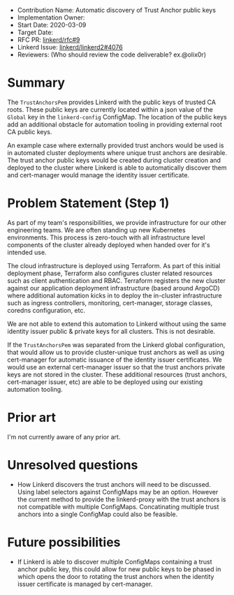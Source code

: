- Contribution Name: Automatic discovery of Trust Anchor public keys
- Implementation Owner: 
- Start Date: 2020-03-09
- Target Date: 
- RFC PR: [linkerd/rfc#9](https://github.com/linkerd/rfc/pull/9/files)
- Linkerd Issue: [linkerd/linkerd2#4076](https://github.com/linkerd/linkerd2/issues/4076)
- Reviewers: (Who should review the code deliverable? ex.@olix0r)

# Summary

[summary]: #summary

The `TrustAnchorsPem` provides Linkerd with the public keys of trusted CA roots. These public keys are currently located
within a json value of the `Global` key in the `linkerd-config` ConfigMap. The location of the public keys add an additional
obstacle for automation tooling in providing external root CA public keys.

An example case where externally provided trust anchors would be used is in automated cluster deployments where unique
trust anchors are desirable. The trust anchor public keys would be created during cluster creation and deployed to the cluster
where Linkerd is able to automatically discover them and cert-manager would manage the identity issuer certificate.

# Problem Statement (Step 1)

[problem-statement]: #problem-statement

As part of my team's responsibilities, we provide infrastructure for our other engineering teams. We are often standing up
new Kubernetes environments. This process is zero-touch with all infrastructure level components of the cluster already
deployed when handed over for it's intended use.

The cloud infrastructure is deployed using Terraform. As part of this initial deployment phase, Terraform also configures
cluster related resources such as client authentication and RBAC. Terraform registers the new cluster against our application
deployment infrastructure (based around ArgoCD) where additional automation kicks in to deploy the in-cluster infrastructure
such as ingress controllers, monitoring, cert-manager, storage classes, coredns configuration, etc.

We are not able to extend this automation to Linkerd without using the same identity issuer public & private keys for all clusters.
This is not desirable.

If the `TrustAnchorsPem` was separated from the Linkerd global configuration, that would allow us to provide cluster-unique trust anchors
as well as using cert-manager for automatic issuance of the identity issuer certificates. We would use an external cert-manager issuer so that
the trust anchors private keys are not stored in the cluster. These additional resources (trust anchors, cert-manager issuer, etc) are able to be
deployed using our existing automation tooling.

<!--

# Design proposal (Step 2)

[design-proposal]: #design-proposal

**Note**: This should be completed as part of `Step 2`.

This is the technical portion of the RFC. Explain the design in sufficient detail that:

- Its interaction with other features is clear
- It is reasonably clear how the contribution would be implemented
- Corner cases are dissected by example
- Dependencies on libraries, tools, projects or work that isn't yet complete
- Use Cases
- Goals
- Non-Goals
- Deliverables

-->

# Prior art

[prior-art]: #prior-art

I'm not currently aware of any prior art.

# Unresolved questions

[unresolved-questions]: #unresolved-questions

- How Linkerd discovers the trust anchors will need to be discussed. Using label selectors against ConfigMaps
  may be an option. However the current method to provide the linkerd-proxy with the trust anchors is not compatible
  with multiple ConfigMaps. Concatinating multiple trust anchors into a single ConfigMap could also be feasible.

# Future possibilities

[future-possibilities]: #future-possibilities

- If Linkerd is able to discover multiple ConfigMaps containing a trust anchor public key, this could allow for new
  public keys to be phased in which opens the door to rotating the trust anchors when the identity issuer certificate
  is managed by cert-manager.
